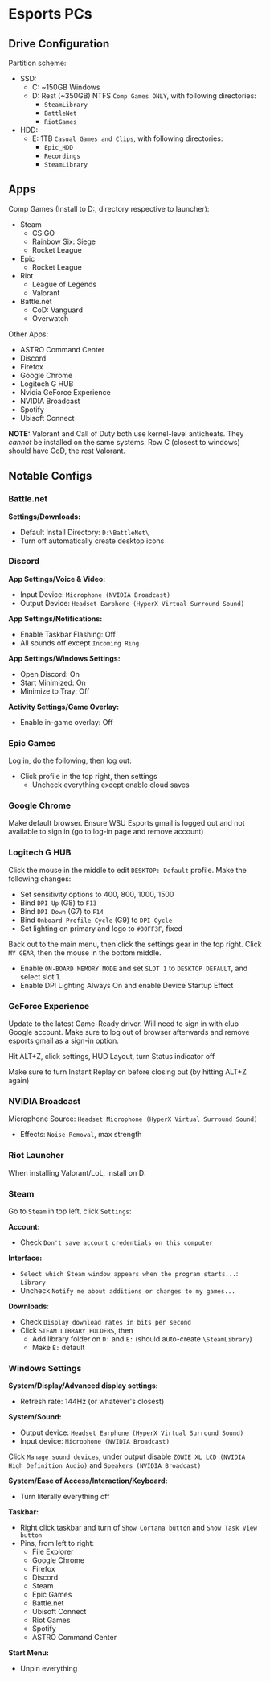 # Esports PCs

## Drive Configuration

Partition scheme:
- SSD:
  - C: ~150GB Windows
  - D: Rest (~350GB) NTFS `Comp Games ONLY`, with following directories:
    - `SteamLibrary`
    - `BattleNet`
    - `RiotGames`
- HDD:
  - E: 1TB `Casual Games and Clips`, with following directories:
    - `Epic_HDD`
    - `Recordings`
    - `SteamLibrary`

## Apps

Comp Games (Install to D\:, directory respective to launcher):
- Steam
  - CS:GO
  - Rainbow Six: Siege
  - Rocket League
- Epic
  - Rocket League
- Riot
  - League of Legends
  - Valorant
- Battle.net
  - CoD: Vanguard
  - Overwatch

Other Apps:
- ASTRO Command Center
- Discord
- Firefox
- Google Chrome
- Logitech G HUB
- Nvidia GeForce Experience
- NVIDIA Broadcast
- Spotify
- Ubisoft Connect

__NOTE:__ Valorant and Call of Duty both use kernel-level anticheats. They _cannot_ be installed on the same systems. Row C (closest to windows) should have CoD, the rest Valorant.

## Notable Configs

### Battle.net

__Settings/Downloads:__
- Default Install Directory: `D:\BattleNet\`
- Turn off automatically create desktop icons

### Discord

__App Settings/Voice & Video:__
- Input Device: `Microphone (NVIDIA Broadcast)`
- Output Device: `Headset Earphone (HyperX Virtual Surround Sound)`

__App Settings/Notifications:__
- Enable Taskbar Flashing: Off
- All sounds off except `Incoming Ring`

__App Settings/Windows Settings:__
- Open Discord: On
- Start Minimized: On
- Minimize to Tray: Off

__Activity Settings/Game Overlay:__
- Enable in-game overlay: Off

### Epic Games

Log in, do the following, then log out:
- Click profile in the top right, then settings
  - Uncheck everything except enable cloud saves

### Google Chrome

Make default browser. Ensure WSU Esports gmail is logged out and not available to sign in (go to log-in page and remove account)

### Logitech G HUB

Click the mouse in the middle to edit `DESKTOP: Default` profile. Make the following changes:
- Set sensitivity options to 400, 800, 1000, 1500
- Bind `DPI Up` (G8) to `F13`
- Bind `DPI Down` (G7) to `F14`
- Bind `Onboard Profile Cycle` (G9) to `DPI Cycle`
- Set lighting on primary and logo to `#00FF3F`, fixed

Back out to the main menu, then click the settings gear in the top right. Click `MY GEAR`, then the mouse in the bottom middle.
- Enable `ON-BOARD MEMORY MODE` and set `SLOT 1` to `DESKTOP DEFAULT`, and select slot 1.
- Enable DPI Lighting Always On and enable Device Startup Effect

### GeForce Experience

Update to the latest Game-Ready driver. Will need to sign in with club Google account. Make sure to log out of browser afterwards and remove esports gmail as a sign-in option.

Hit ALT+Z, click settings, HUD Layout, turn Status indicator off

Make sure to turn Instant Replay on before closing out (by hitting ALT+Z again)

### NVIDIA Broadcast

Microphone Source: `Headset Microphone (HyperX Virtual Surround Sound)`
- Effects: `Noise Removal`, max strength

### Riot Launcher

When installing Valorant/LoL, install on D:

### Steam

Go to `Steam` in top left, click `Settings`:

__Account:__
- Check `Don't save account credentials on this computer`

__Interface:__
- `Select which Steam window appears when the program starts...`: `Library`
- Uncheck `Notify me about additions or changes to my games...`

__Downloads__:
- Check `Display download rates in bits per second`
- Click `STEAM LIBRARY FOLDERS`, then
  - Add library folder on `D:` and `E:` (should auto-create `\SteamLibrary`)
  - Make `E:` default


### Windows Settings

__System/Display/Advanced display settings:__
- Refresh rate: 144Hz (or whatever's closest)

__System/Sound:__
- Output device: `Headset Earphone (HyperX Virtual Surround Sound)`
- Input device: `Microphone (NVIDIA Broadcast)`

Click `Manage sound devices`, under output disable `ZOWIE XL LCD (NVIDIA High Definition Audio)` and `Speakers (NVIDIA Broadcast)`

__System/Ease of Access/Interaction/Keyboard:__
- Turn literally everything off

__Taskbar:__
- Right click taskbar and turn of `Show Cortana button` and `Show Task View button`
- Pins, from left to right:
  - File Explorer
  - Google Chrome
  - Firefox
  - Discord
  - Steam
  - Epic Games
  - Battle.net
  - Ubisoft Connect
  - Riot Games
  - Spotify
  - ASTRO Command Center

__Start Menu:__
- Unpin everything

